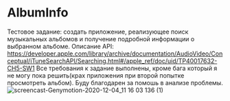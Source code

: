 # AlbumInfo
Тестовое задание: создать приложение, реализующее поиск музыкальных альбомов и получение подробной информации о выбранном альбоме.
Описание API: https://developer.apple.com/library/archive/documentation/AudioVideo/Conceptual/iTuneSearchAPI/Searching.html#/apple_ref/doc/uid/TP40017632-CH5-SW1
Все требования к задание выполнены, кроме бага который я не могу пока решить(крах приложения при второй попытке просмотреть альбом).
Буду благодарен за помошь в анализе проблемы.
![screencast-Genymotion-2020-12-04_11 16 03 136 (1)](https://user-images.githubusercontent.com/36378352/101140929-a8952000-3624-11eb-8b90-6fd1d6ed8dd4.gif)
